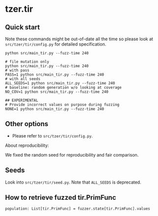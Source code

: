 # tzer.tir

## Quick start

Note these commands might be out-of-date all the time so please look at `src/tzer/tir/config.py` for detailed specification. 

```shell
python src/main_tir.py --fuzz-time 240

# file mutation only
python src/main_tir.py --fuzz-time 240
# with pass
PASS=1 python src/main_tir.py --fuzz-time 240
# with all seeds
ALL_SEEDS=1 python src/main_tir.py --fuzz-time 240
# baseline: random generation w/o looking at coverage
NO_COV=1 python src/main_tir.py --fuzz-time 240

## EXPERIMENTAL
# Provide incorrect values on purpose during fuzzing
NONE=1 python src/main_tir.py --fuzz-time 240
```

## Other options

- Please refer to `src/tzer/tir/config.py`.

About reproducibility:

We fixed the random seed for reproducibility and fair comparison.

## Seeds

Look into `src/tzer/tir/seed.py`. Note that `ALL_SEEDS` is deprecated.

## How to retrieve fuzzed tir.PrimFunc

`population: List[tir.PrimFunc] = fuzzer.state[tir.PrimFunc].values`
